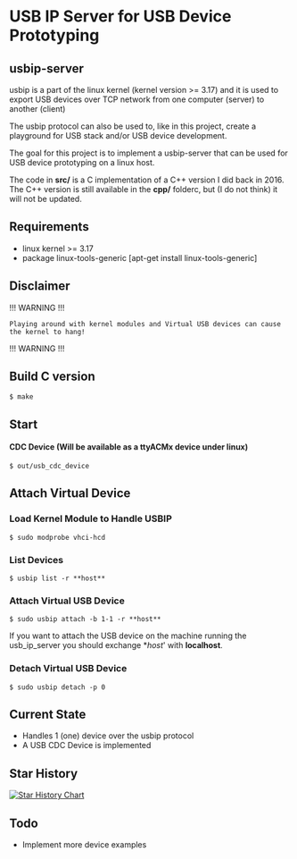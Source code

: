 # USB IP Server for USB Device Prototyping

## usbip-server

usbip is a part of the linux kernel (kernel version >= 3.17) and it is used to export
USB devices over TCP network from one computer (server) to another (client)

The usbip protocol can also be used to, like in this project, create a playground for
USB stack and/or USB device development.

The goal for this project is to implement a usbip-server that can be used for USB
device prototyping on a linux host.

The code in **src/** is a C implementation of a C++ version I did back in 2016.
The C++ version is still available in the **cpp/** folderc, but (I do not think) it will not be updated.

## Requirements

- linux kernel >= 3.17
- package linux-tools-generic [apt-get install linux-tools-generic]

## Disclaimer

!!! WARNING !!!

    Playing around with kernel modules and Virtual USB devices can cause the kernel to hang!

!!! WARNING !!!

## Build C version

```
$ make
```

## Start

#### CDC Device (Will be available as a ttyACMx device under linux)

```
$ out/usb_cdc_device
```

## Attach Virtual Device

### Load Kernel Module to Handle USBIP

```
$ sudo modprobe vhci-hcd
```

### List Devices

```
$ usbip list -r **host**
```

### Attach Virtual USB Device

```
$ sudo usbip attach -b 1-1 -r **host**
```

If you want to attach the USB device on the machine running the usb_ip_server you should exchange **host*' with **localhost**.

### Detach Virtual USB Device

```
$ sudo usbip detach -p 0
```

## Current State

- Handles 1 (one) device over the usbip protocol
- A USB CDC Device is implemented

## Star History

[![Star History Chart](https://api.star-history.com/svg?repos=freand76/usbip-server&type=Date)](https://star-history.com/#freand76/usbip-server&Date)

## Todo

- Implement more device examples

